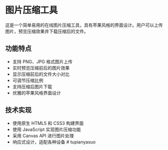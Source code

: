 # 图片压缩工具

这是一个简单易用的在线图片压缩工具，具有苹果风格的界面设计。用户可以上传图片，预览压缩效果并下载压缩后的文件。

## 功能特点

- 支持 PNG、JPG 格式图片上传
- 实时预览压缩前后的图片效果
- 显示压缩前后的文件大小对比
- 可调节压缩比例
- 支持压缩后图片下载
- 优雅的苹果风格界面设计

## 技术实现

- 使用原生 HTML5 和 CSS3 构建界面
- 使用 JavaScript 实现图片压缩功能
- 采用 Canvas API 进行图片处理
- 响应式设计，适配各种设备 # tupianyasuo
